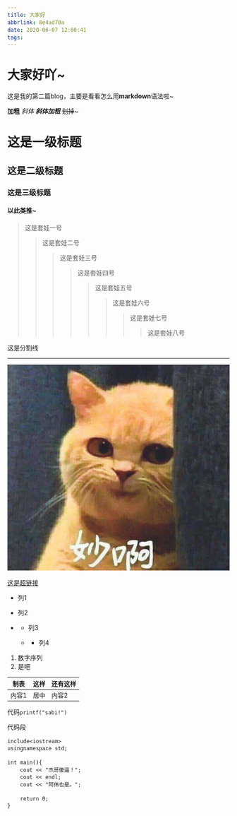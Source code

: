 ```yaml
---
title: 大家好
abbrlink: 8e4ad70a
date: 2020-06-07 12:00:41
tags:
---
```




# 大家好吖~

这是我的第二篇blog，主要是看看怎么用**markdown**语法啦~

**加粗** *斜体*  ***斜体加粗***  ~~划掉~~~ 

# 这是一级标题

## 这是二级标题

###   这是三级标题

#### 以此类推~



> 这是套娃一号
>
> > 这是套娃二号
> >
> > > 这是套娃三号
> > >
> > > > 这是套娃四号
> > > >
> > > > > 这是套娃五号
> > > > >
> > > > > > 这是套娃六号
> > > > > >
> > > > > > > 这是套娃七号
> > > > > > >
> > > > > > > > 这是套娃八号



这是分割线

---



![这是图片~](v2-2524459b264cfc3a76df7a2c7da31a50_r.jpg "妙吖")



[这是超链接](www.baidu.com "超链接")



- 列1

- 列2

- + 列3

  + - 列4

      

1. 数字序列
2. 是吧



| 制表  | 这样 | 还有这样 |
| ----- | :--: | -------- |
| 内容1 | 居中 | 内容2    |



代码`printf("sabi!")`

代码段

```
include<iostream>
usingnamespace std;

int main(){
	cout << "杰哥傻逼！";
	cout << endl;
	cout << "阿伟也是。";
	
	return 0;
}
```